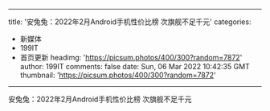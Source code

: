 
---
title: '安兔兔：2022年2月Android手机性价比榜 次旗舰不足千元'
categories: 
 - 新媒体
 - 199IT
 - 首页更新
headimg: 'https://picsum.photos/400/300?random=7872'
author: 199IT
comments: false
date: Sun, 06 Mar 2022 10:42:35 GMT
thumbnail: 'https://picsum.photos/400/300?random=7872'
---

<div>   
安兔兔：2022年2月Android手机性价比榜 次旗舰不足千元  
</div>
            